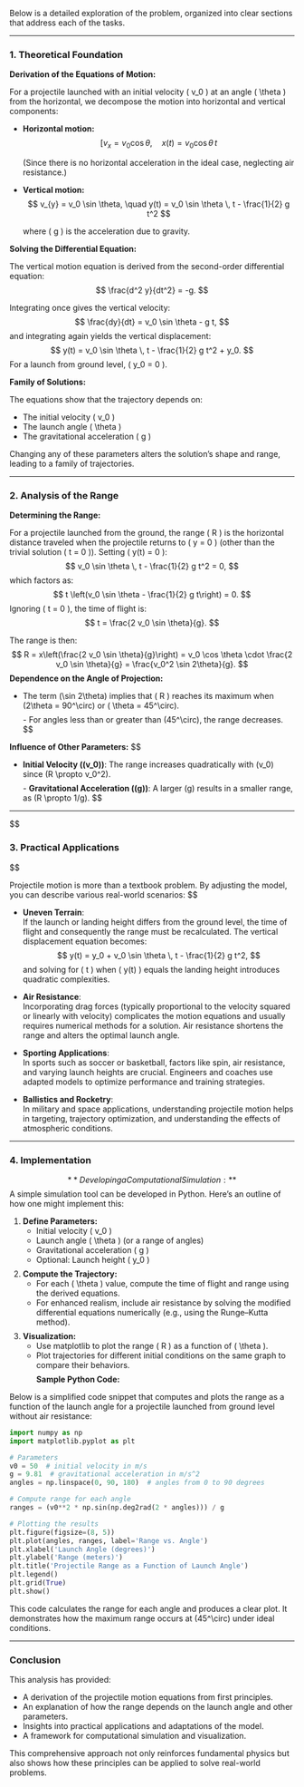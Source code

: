 Below is a detailed exploration of the problem, organized into clear sections that address each of the tasks.

---

### 1. Theoretical Foundation

**Derivation of the Equations of Motion:**

For a projectile launched with an initial velocity \( v_0 \) at an angle \( \theta \) from the horizontal, we decompose the motion into horizontal and vertical components:

- **Horizontal motion:**
  $$[
  v_{x} = v_0 \cos \theta, \quad x(t) = v_0 \cos \theta \, t
  $$

  (Since there is no horizontal acceleration in the ideal case, neglecting air resistance.)

- **Vertical motion:**
  $$
  v_{y} = v_0 \sin \theta, \quad y(t) = v_0 \sin \theta \, t - \frac{1}{2} g t^2
  $$

  where \( g \) is the acceleration due to gravity.

**Solving the Differential Equation:**

The vertical motion equation is derived from the second-order differential equation:
$$
\frac{d^2 y}{dt^2} = -g.
$$

Integrating once gives the vertical velocity:
$$
\frac{dy}{dt} = v_0 \sin \theta - g t,
$$
and integrating again yields the vertical displacement:
$$
y(t) = v_0 \sin \theta \, t - \frac{1}{2} g t^2 + y_0.
$$
For a launch from ground level, \( y_0 = 0 \).

**Family of Solutions:**

The equations show that the trajectory depends on:
- The initial velocity \( v_0 \)
- The launch angle \( \theta \)
- The gravitational acceleration \( g \)

Changing any of these parameters alters the solution’s shape and range, leading to a family of trajectories.

---

### 2. Analysis of the Range

**Determining the Range:**

For a projectile launched from the ground, the range \( R \) is the horizontal distance traveled when the projectile returns to \( y = 0 \) (other than the trivial solution \( t = 0 \)). Setting \( y(t) = 0 \):
$$
v_0 \sin \theta \, t - \frac{1}{2} g t^2 = 0,
$$
which factors as:
$$
t \left(v_0 \sin \theta - \frac{1}{2} g t\right) = 0.
$$
Ignoring \( t = 0 \), the time of flight is:
$$
t = \frac{2 v_0 \sin \theta}{g}.
$$

The range is then:
$$
R = x\left(\frac{2 v_0 \sin \theta}{g}\right) = v_0 \cos \theta \cdot \frac{2 v_0 \sin \theta}{g} = \frac{v_0^2 \sin 2\theta}{g}.
$$
**Dependence on the Angle of Projection:**
$$
$$
- The term \(\sin 2\theta\) implies that \( R \) reaches its maximum when \(2\theta = 90^\circ\) or \( \theta = 45^\circ\). 
$$
$$- For angles less than or greater than \(45^\circ\), the range decreases.
$$

**Influence of Other Parameters:**
$$
- **Initial Velocity (\(v_0\))**: The range increases quadratically with \(v_0\) since \(R \propto v_0^2\).
$$
$$- **Gravitational Acceleration (\(g\))**: A larger \(g\) results in a smaller range, as \(R \propto 1/g\).
$$
---
$$
### 3. Practical Applications
$$

Projectile motion is more than a textbook problem. By adjusting the model, you can describe various real-world scenarios:
$$

- **Uneven Terrain**:  
  If the launch or landing height differs from the ground level, the time of flight and consequently the range must be recalculated. The vertical displacement equation becomes:
  $$
  y(t) = y_0 + v_0 \sin \theta \, t - \frac{1}{2} g t^2,
  $$
  and solving for \( t \) when \( y(t) \) equals the landing height introduces quadratic complexities.

- **Air Resistance**:  
  Incorporating drag forces (typically proportional to the velocity squared or linearly with velocity) complicates the motion equations and usually requires numerical methods for a solution. Air resistance shortens the range and alters the optimal launch angle.

- **Sporting Applications**:  
  In sports such as soccer or basketball, factors like spin, air resistance, and varying launch heights are crucial. Engineers and coaches use adapted models to optimize performance and training strategies.

- **Ballistics and Rocketry**:  
  In military and space applications, understanding projectile motion helps in targeting, trajectory optimization, and understanding the effects of atmospheric conditions.

---

### 4. Implementation
$$
**Developing a Computational Simulation:**
$$
A simple simulation tool can be developed in Python. Here’s an outline of how one might implement this:
$$
$$
1. **Define Parameters:**
   - Initial velocity \( v_0 \)
   - Launch angle \( \theta \) (or a range of angles)
   - Gravitational acceleration \( g \)
   - Optional: Launch height \( y_0 \)
$$
$$
2. **Compute the Trajectory:**
   - For each \( \theta \) value, compute the time of flight and range using the derived equations.
   - For enhanced realism, include air resistance by solving the modified differential equations numerically (e.g., using the Runge–Kutta method).
$$
$$
3. **Visualization:**
   - Use matplotlib to plot the range \( R \) as a function of \( \theta \).
   - Plot trajectories for different initial conditions on the same graph to compare their behaviors.
$$
$$
**Sample Python Code:**

Below is a simplified code snippet that computes and plots the range as a function of the launch angle for a projectile launched from ground level without air resistance:

```python
import numpy as np
import matplotlib.pyplot as plt

# Parameters
v0 = 50  # initial velocity in m/s
g = 9.81  # gravitational acceleration in m/s^2
angles = np.linspace(0, 90, 180)  # angles from 0 to 90 degrees

# Compute range for each angle
ranges = (v0**2 * np.sin(np.deg2rad(2 * angles))) / g

# Plotting the results
plt.figure(figsize=(8, 5))
plt.plot(angles, ranges, label='Range vs. Angle')
plt.xlabel('Launch Angle (degrees)')
plt.ylabel('Range (meters)')
plt.title('Projectile Range as a Function of Launch Angle')
plt.legend()
plt.grid(True)
plt.show()
```

This code calculates the range for each angle and produces a clear plot. It demonstrates how the maximum range occurs at \(45^\circ\) under ideal conditions.

---

### Conclusion

This analysis has provided:
- A derivation of the projectile motion equations from first principles.
- An explanation of how the range depends on the launch angle and other parameters.
- Insights into practical applications and adaptations of the model.
- A framework for computational simulation and visualization.

This comprehensive approach not only reinforces fundamental physics but also shows how these principles can be applied to solve real-world problems.